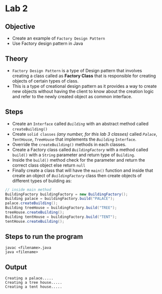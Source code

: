 # Lab 2

## Objective

- Create an example of `Factory Design Pattern`
- Use Factory design pattern in Java


## Theory

- `Factory Design Pattern` is a type of Design pattern that involves creating a class called as **Factory Class** that is responsible for creating objects of certain types of class.
- This is a type of creational design pattern as it provides a way to create new objects without having the client to know about the creation logic and refer to the newly created object as common interface.

## Steps

- Create an `Interface` called *`Building`* with an abstract method called `createBuilding()`
- Create `solid classes` *(any number, for this lab 3 classes)* called *`Palace`*, *`TentHouse`*, *`TreeHouse`* that implements the *`Building`* `Interface`.
- Override the `createBuilding()` methods in each classes.
- Create a Factory class called *`BuildingFactory`* with a method called `build()` with a `String` parameter and return type of `Building`.
- Inside the `build()` method check for the parameter and return the correct class object else return `null`
- Finally create a class that will have the `main()` function and inside that create an object of *`BuildingFactory`* class then create objects of different types of building as:

```java
// inside main method
BuildingFactory buildingFactory = new BuildingFactory();
Building palace = buildingFactory.build("PALACE");
palace.createBuilding();
Building treeHouse = buildingFactory.build("TREE");
treeHouse.createBuilding();
Building tentHouse = buildingFactory.build("TENT");
tentHouse.createBuilding();
```

## Steps to run the program

```
javac <filename>.java
java <filename>
```

## Output

```
Creating a palace.....
Creating a tree house.....
Creating a tent house.....
```
